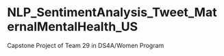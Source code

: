 # NLP_SentimentAnalysis_Tweet_MaternalMentalHealth_US
Capstone Project of Team 29 in DS4A/Women Program
